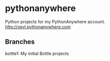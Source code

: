 # pythonanywhere
Python projects for my PythonAnywhere account. http://oevl.pythonanywhere.com

## Branches
bottle1: My initial Bottle projects

